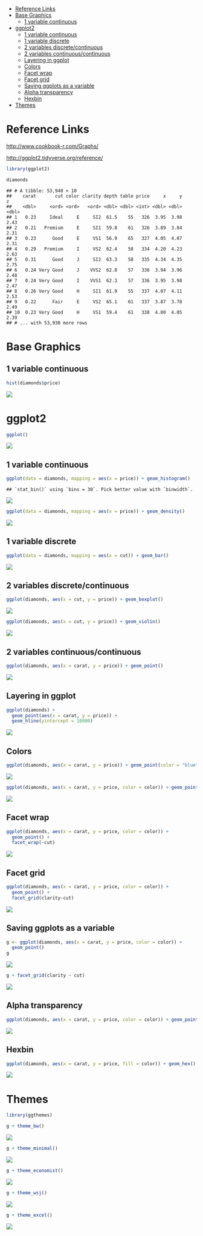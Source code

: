 -   [Reference Links](#reference-links)
-   [Base Graphics](#base-graphics)
    -   [1 variable continuous](#variable-continuous)
-   [ggplot2](#ggplot2)
    -   [1 variable continuous](#variable-continuous-1)
    -   [1 variable discrete](#variable-discrete)
    -   [2 variables discrete/continuous](#variables-discretecontinuous)
    -   [2 variables continuous/continuous](#variables-continuouscontinuous)
    -   [Layering in ggplot](#layering-in-ggplot)
    -   [Colors](#colors)
    -   [Facet wrap](#facet-wrap)
    -   [Facet grid](#facet-grid)
    -   [Saving ggplots as a variable](#saving-ggplots-as-a-variable)
    -   [Alpha transparency](#alpha-transparency)
    -   [Hexbin](#hexbin)
-   [Themes](#themes)

Reference Links
===============

<http://www.cookbook-r.com/Graphs/>

<http://ggplot2.tidyverse.org/reference/>

``` r
library(ggplot2)

diamonds
```

    ## # A tibble: 53,940 × 10
    ##    carat       cut color clarity depth table price     x     y     z
    ##    <dbl>     <ord> <ord>   <ord> <dbl> <dbl> <int> <dbl> <dbl> <dbl>
    ## 1   0.23     Ideal     E     SI2  61.5    55   326  3.95  3.98  2.43
    ## 2   0.21   Premium     E     SI1  59.8    61   326  3.89  3.84  2.31
    ## 3   0.23      Good     E     VS1  56.9    65   327  4.05  4.07  2.31
    ## 4   0.29   Premium     I     VS2  62.4    58   334  4.20  4.23  2.63
    ## 5   0.31      Good     J     SI2  63.3    58   335  4.34  4.35  2.75
    ## 6   0.24 Very Good     J    VVS2  62.8    57   336  3.94  3.96  2.48
    ## 7   0.24 Very Good     I    VVS1  62.3    57   336  3.95  3.98  2.47
    ## 8   0.26 Very Good     H     SI1  61.9    55   337  4.07  4.11  2.53
    ## 9   0.22      Fair     E     VS2  65.1    61   337  3.87  3.78  2.49
    ## 10  0.23 Very Good     H     VS1  59.4    61   338  4.00  4.05  2.39
    ## # ... with 53,930 more rows

Base Graphics
=============

1 variable continuous
---------------------

``` r
hist(diamonds$price)
```

![](README_files/figure-markdown_github/unnamed-chunk-2-1.png)

ggplot2
=======

``` r
ggplot()
```

![](README_files/figure-markdown_github/unnamed-chunk-3-1.png)

1 variable continuous
---------------------

``` r
ggplot(data = diamonds, mapping = aes(x = price)) + geom_histogram()
```

    ## `stat_bin()` using `bins = 30`. Pick better value with `binwidth`.

![](README_files/figure-markdown_github/unnamed-chunk-4-1.png)

``` r
ggplot(data = diamonds, mapping = aes(x = price)) + geom_density()
```

![](README_files/figure-markdown_github/unnamed-chunk-5-1.png)

1 variable discrete
-------------------

``` r
ggplot(data = diamonds, mapping = aes(x = cut)) + geom_bar()
```

![](README_files/figure-markdown_github/unnamed-chunk-6-1.png)

2 variables discrete/continuous
-------------------------------

``` r
ggplot(diamonds, aes(x = cut, y = price)) + geom_boxplot()
```

![](README_files/figure-markdown_github/unnamed-chunk-7-1.png)

``` r
ggplot(diamonds, aes(x = cut, y = price)) + geom_violin()
```

![](README_files/figure-markdown_github/unnamed-chunk-7-2.png)

2 variables continuous/continuous
---------------------------------

``` r
ggplot(diamonds, aes(x = carat, y = price)) + geom_point()
```

![](README_files/figure-markdown_github/unnamed-chunk-8-1.png)

Layering in ggplot
------------------

``` r
ggplot(diamonds) +
  geom_point(aes(x = carat, y = price)) +
  geom_hline(yintercept = 10000)
```

![](README_files/figure-markdown_github/unnamed-chunk-9-1.png)

Colors
------

``` r
ggplot(diamonds, aes(x = carat, y = price)) + geom_point(color = "blue")
```

![](README_files/figure-markdown_github/unnamed-chunk-10-1.png)

``` r
ggplot(diamonds, aes(x = carat, y = price, color = color)) + geom_point()
```

![](README_files/figure-markdown_github/unnamed-chunk-11-1.png)

Facet wrap
----------

``` r
ggplot(diamonds, aes(x = carat, y = price, color = color)) +
  geom_point() +
  facet_wrap(~cut)
```

![](README_files/figure-markdown_github/unnamed-chunk-12-1.png)

Facet grid
----------

``` r
ggplot(diamonds, aes(x = carat, y = price, color = color)) +
  geom_point() +
  facet_grid(clarity~cut)
```

![](README_files/figure-markdown_github/unnamed-chunk-13-1.png)

Saving ggplots as a variable
----------------------------

``` r
g <- ggplot(diamonds, aes(x = carat, y = price, color = color)) +
  geom_point()
g
```

![](README_files/figure-markdown_github/unnamed-chunk-14-1.png)

``` r
g + facet_grid(clarity ~ cut)
```

![](README_files/figure-markdown_github/unnamed-chunk-14-2.png)

Alpha transparency
------------------

``` r
ggplot(diamonds, aes(x = carat, y = price, color = color)) + geom_point(alpha = .1)
```

![](README_files/figure-markdown_github/unnamed-chunk-15-1.png)

Hexbin
------

``` r
ggplot(diamonds, aes(x = carat, y = price, fill = color)) + geom_hex()
```

![](README_files/figure-markdown_github/unnamed-chunk-16-1.png)

Themes
======

``` r
library(ggthemes)

g + theme_bw()
```

![](README_files/figure-markdown_github/unnamed-chunk-17-1.png)

``` r
g + theme_minimal()
```

![](README_files/figure-markdown_github/unnamed-chunk-17-2.png)

``` r
g + theme_economist()
```

![](README_files/figure-markdown_github/unnamed-chunk-17-3.png)

``` r
g + theme_wsj()
```

![](README_files/figure-markdown_github/unnamed-chunk-17-4.png)

``` r
g + theme_excel()
```

![](README_files/figure-markdown_github/unnamed-chunk-17-5.png)
